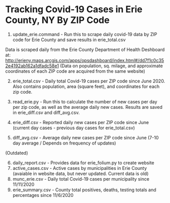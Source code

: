 # Tracking Covid-19 Cases in Erie County, NY By ZIP Code

1) update_erie.command - Run this to scrape daily covid-19 data by ZIP code for Erie County and save results in erie_total.csv

Data is scraped daily from the Erie County Department of Health Deshboard at:
http://erieny.maps.arcgis.com/apps/opsdashboard/index.html#/dd7f1c0c352e4192ab162a1dfadc58e1
(Data on population, sq. milage, and approximate coordinates of each ZIP code are acquired from the same website)

2) erie_total.csv - Daily total Covid-19 cases per ZIP code since June 2020. Also contains population, area (square feet), and coordinates for each zip code.

3) read_erie.py - Run this to calculate the number of new cases per day per zip code, as well as the average daily new cases. Results are saved in erie_diff.csv and diff_avg.csv.

4) erie_diff.csv - Reported daily new cases per ZIP code since June (current day cases - previous day cases for erie_total.csv)

5) diff_avg.csv - Average daily new cases per ZIP code since June (7-10 day average / Depends on frequency of updates)
 
(Outdated)

6) daily_report.csv - Provides data for erie_folium.py to create website  
7) active_cases.csv - Active cases by municipalities in Erie County (avaiable in website data, but never updated. Current data is old)
8) munc_erie.csv - Daily total Covid-19 cases per municipality since 11/11/2020
9) erie_summary.csv - County total positives, deaths, testing totals and percentages since 11/6/2020
